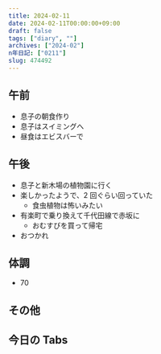 ```yaml
---
title: 2024-02-11
date: 2024-02-11T00:00:00+09:00
draft: false
tags: ["diary", ""]
archives: ["2024-02"]
n年日記: ["0211"]
slug: 474492
---
```


## 午前

- 息子の朝食作り
- 息子はスイミングへ
- 昼食はエビスバーで

## 午後

- 息子と新木場の植物園に行く
- 楽しかったようで、2 回ぐらい回っていた
  - 食虫植物は怖いみたい
- 有楽町で乗り換えて千代田線で赤坂に
  - おむすびを買って帰宅
- おつかれ

## 体調

- 70

## その他

## 今日の Tabs
